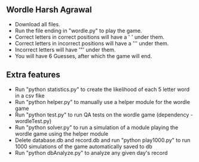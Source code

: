 ## Wordle Harsh Agrawal

- Download all files. 
- Run the file ending in "wordle.py" to play the game.
- Correct letters in correct positions will have a ' ' under them.
- Correct letters in incorrect positions will have a '\'' under them.
- Incorrect letters will have '\"' under them.
- You will have 6 Guesses, after which the game will end.

## Extra features
- Run "python statistics.py" to create the likelihood of each 5 letter word in a csv fike
- Run "python helper.py" to manually use a helper module for the wordle game
- Run "python test.py" to run QA tests on the wordle game (dependency - wordleTest.py)
- Run "python solver.py" to run a simulation of a module playing the wordle game using the helper module
- Delete database.db and record.db and run "python play1000.py" to run 1000 simulations of the game automatically saved to db
- Run "python dbAnalyze.py" to analyze any given day's record